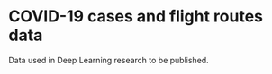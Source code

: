 COVID-19 cases and flight routes data
=====================================

Data used in Deep Learning research to be published.
